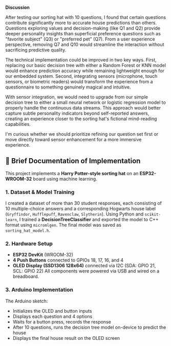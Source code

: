 **Discussion**

After testing our sorting hat with 10 questions, I found that certain questions contribute significantly more to accurate house predictions than others. Questions exploring values and decision-making (like Q1 and Q2) provide deeper personality insights than superficial preference questions such as "favorite subject" (Q3) or "preferred pet" (Q7). From a user experience perspective, removing Q7 and Q10 would streamline the interaction without sacrificing predictive quality.

The technical implementation could be improved in two key ways. First, replacing our basic decision tree with either a Random Forest or KNN model would enhance prediction accuracy while remaining lightweight enough for our embedded system. Second, integrating sensors (microphone, touch sensors, or biometric readers) would transform the experience from a questionnaire to something genuinely magical and intuitive.

With sensor integration, we would need to upgrade from our simple decision tree to either a small neural network or logistic regression model to properly handle the continuous data streams. This approach would better capture subtle personality indicators beyond self-reported answers, creating an experience closer to the sorting hat's fictional mind-reading capabilities.

I'm curious whether we should prioritize refining our question set first or move directly toward sensor enhancement for a more immersive experience.


## 🔧 Brief Documentation of Implementation

This project implements a **Harry Potter-style sorting hat** on an **ESP32-WROOM-32** board using machine learning.

### 1. Dataset & Model Training

I created a dataset of more than 30 student responses, each consisting of 10 multiple-choice answers and a corresponding Hogwarts house label (`Gryffindor`, `Hufflepuff`, `Ravenclaw`, `Slytherin`).
Using Python and `scikit-learn`, I trained a **DecisionTreeClassifier** and exported the model to C++ format using `micromlgen`. The final model was saved as `sorting_hat_model.h`.

### 2. Hardware Setup

* **ESP32 DevKit** (WROOM-32)
* **4 Push Buttons** connected to GPIOs 18, 17, 16, and 4
* **OLED Display (SSD1306 128x64)** connected via I2C (SDA: GPIO 21, SCL: GPIO 22)
  All components were powered via USB and wired on a breadboard.

### 3. Arduino Implementation

The Arduino sketch:

* Initializes the OLED and button inputs
* Displays each question and 4 options
* Waits for a button press, records the response
* After 10 questions, runs the decision tree model on-device to predict the house
* Displays the final house result on the OLED screen
